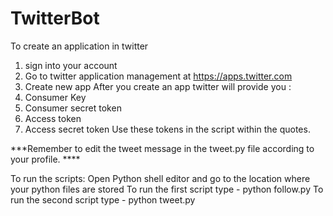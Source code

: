 # TwitterBot
To create an application in twitter
1. sign into your account
2. Go to twitter application management at https://apps.twitter.com 
3. Create new app
After you create an app twitter will provide you :
  1. Consumer Key
  2. Consumer secret token
  3. Access token
  4. Access secret token
Use these tokens in the script within the quotes. 

***Remember to edit the tweet message in the tweet.py file according to your profile. ****

To run the scripts:
Open Python shell editor and go to the location where your python files are stored 
To run the first script type - python follow.py
To run the second script type - python tweet.py 
